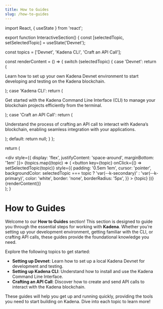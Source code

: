 ```yaml
---
title: How to Guides
slug: /how-to-guides
---
```


import React, { useState } from 'react';

export function InteractiveSection() {
  const [selectedTopic, setSelectedTopic] = useState('Devnet');

  const topics = ['Devnet', 'Kadena CLI', 'Craft an API Call'];

  const renderContent = () => {
    switch (selectedTopic) {
      case 'Devnet':
        return (
          <p>Learn how to set up your own Kadena Devnet environment to start developing and testing on the Kadena blockchain.</p>
        );
      case 'Kadena CLI':
        return (
          <p>Get started with the Kadena Command Line Interface (CLI) to manage your blockchain projects efficiently from the terminal.</p>
        );
      case 'Craft an API Call':
        return (
          <p>Understand the process of crafting an API call to interact with Kadena’s blockchain, enabling seamless integration with your applications.</p>
        );
      default:
        return null;
    }
  };

  return (
    <div>
      <div style={{ display: 'flex', justifyContent: 'space-around', marginBottom: '1em' }}>
        {topics.map((topic) => (
          <button
            key={topic}
            onClick={() => setSelectedTopic(topic)}
            style={{
              padding: '0.5em 1em',
              cursor: 'pointer',
              backgroundColor: selectedTopic === topic ? 'var(--k-secondary)' : 'var(--k-primary)',
              color: 'white',
              border: 'none',
              borderRadius: '5px',
            }}
          >
            {topic}
          </button>
        ))}
      </div>
      <div>{renderContent()}</div>
    </div>
  );
}

# How to Guides

Welcome to our **How to Guides** section! This section is designed to guide you through the essential steps for working with **Kadena**. Whether you’re setting up your development environment, getting familiar with the CLI, or crafting API calls, these guides provide the foundational knowledge you need.

<InteractiveSection />

Explore the following topics to get started:

- **Setting up Devnet**: Learn how to set up a local Kadena Devnet for development and testing.
- **Setting up Kadena CLI**: Understand how to install and use the Kadena Command Line Interface.
- **Crafting an API Call**: Discover how to create and send API calls to interact with the Kadena blockchain.

These guides will help you get up and running quickly, providing the tools you need to start building on Kadena. Dive into each topic to learn more!
